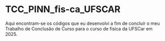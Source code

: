 # TCC_PINN_fis-ca_UFSCAR
Aqui encontram-se os códigos que eu desenvolvi a fim de concluir o meu Trabalho de Conclusão de Curso para o curso de fisíca da UFSCar em 2025.
